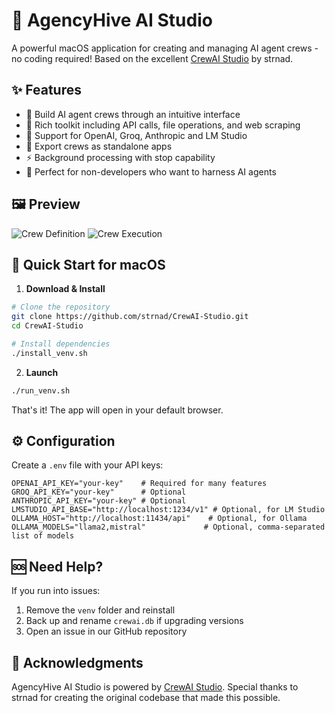 # 🐝 AgencyHive AI Studio

A powerful macOS application for creating and managing AI agent crews - no coding required! Based on the excellent [CrewAI Studio](https://github.com/strnad/CrewAI-Studio) by strnad.

## ✨ Features

- 🤖 Build AI agent crews through an intuitive interface
- 🔧 Rich toolkit including API calls, file operations, and web scraping
- 🔌 Support for OpenAI, Groq, Anthropic and LM Studio
- 📱 Export crews as standalone apps
- ⚡️ Background processing with stop capability
- 🎯 Perfect for non-developers who want to harness AI agents

## 🖼️ Preview

![Crew Definition](https://raw.githubusercontent.com/strnad/CrewAI-Studio/main/img/crews.png)
![Crew Execution](https://raw.githubusercontent.com/strnad/CrewAI-Studio/main/img/kickoff.png)

## 🚀 Quick Start for macOS

1. **Download & Install**

```bash
# Clone the repository
git clone https://github.com/strnad/CrewAI-Studio.git
cd CrewAI-Studio

# Install dependencies
./install_venv.sh
```

2. **Launch**

```bash
./run_venv.sh
```

That's it! The app will open in your default browser.

## ⚙️ Configuration

Create a `.env` file with your API keys:

```env
OPENAI_API_KEY="your-key"    # Required for many features
GROQ_API_KEY="your-key"      # Optional
ANTHROPIC_API_KEY="your-key" # Optional
LMSTUDIO_API_BASE="http://localhost:1234/v1" # Optional, for LM Studio
OLLAMA_HOST="http://localhost:11434/api"    # Optional, for Ollama
OLLAMA_MODELS="llama2,mistral"             # Optional, comma-separated list of models
```

## 🆘 Need Help?

If you run into issues:
1. Remove the `venv` folder and reinstall
2. Back up and rename `crewai.db` if upgrading versions
3. Open an issue in our GitHub repository

## 🙏 Acknowledgments

AgencyHive AI Studio is powered by [CrewAI Studio](https://github.com/strnad/CrewAI-Studio). Special thanks to strnad for creating the original codebase that made this possible.
